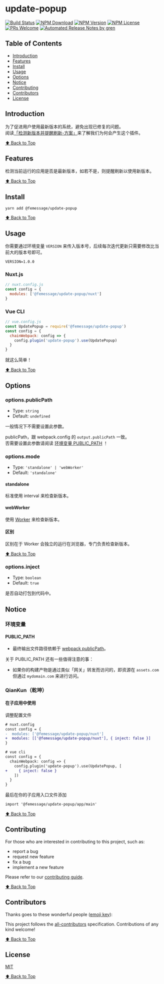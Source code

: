 # update-popup

[![Build Status](https://badgen.net/travis/FEMessage/update-popup/master)](https://travis-ci.com/FEMessage/update-popup)
[![NPM Download](https://badgen.net/npm/dm/@femessage/update-popup)](https://www.npmjs.com/package/@femessage/update-popup)
[![NPM Version](https://badge.fury.io/js/%40femessage%2Fupdate-popup.svg)](https://www.npmjs.com/package/@femessage/update-popup)
[![NPM License](https://badgen.net/npm/license/@femessage/update-popup)](https://github.com/FEMessage/update-popup/blob/master/LICENSE)
[![PRs Welcome](https://img.shields.io/badge/PRs-welcome-brightgreen.svg)](https://github.com/FEMessage/update-popup/pulls)
[![Automated Release Notes by gren](https://img.shields.io/badge/%F0%9F%A4%96-release%20notes-00B2EE.svg)](https://github-tools.github.io/github-release-notes/)

## Table of Contents

- [Introduction](#introduction)
- [Features](#features)
- [Install](#install)
- [Usage](#usage)
- [Options](#options)
- [Notice](#notice)
- [Contributing](#contributing)
- [Contributors](#contributors)
- [License](#license)

## Introduction

为了促进用户使用最新版本的系统，避免出现已修复的问题。  
阅读[「检测新版本并提醒刷新-方案」](https://deepexi.yuque.com/docs/share/a9d2b329-79bd-4728-a660-c3a6a0550b59)来了解我们为何会产生这个插件。

[⬆ Back to Top](#table-of-contents)

## Features

检测当前运行的应用是否是最新版本，如若不是，则提醒刷新以使用新版本。

[⬆ Back to Top](#table-of-contents)

## Install

```console
yarn add @femessage/update-popup
```

[⬆ Back to Top](#table-of-contents)

## Usage

你需要通过环境变量 `VERSION` 来传入版本号，后续每次迭代更新只需要修改比当前大的版本号即可。

```env
VERSION=1.0.0
```

### Nuxt.js

```js
// nuxt.config.js
const config = {
  modules: ['@femessage/update-popup/nuxt']
}
```

### Vue CLI

```js
// vue.config.js
const UpdatePopup = require('@femessage/update-popup')
const config = {
  chainWebpack: config => {
    config.plugin('update-popup').use(UpdatePopup)
  }
}
```

就这么简单！

[⬆ Back to Top](#table-of-contents)

## Options

### options.publicPath

- Type: `string`
- Default: `undefined`

一般情况下不需要设置此参数。

publicPath，跟 webpack.config 的 `output.publicPath` 一致。  
否需要设置此参数请阅读 [环境变量 PUBLIC_PATH](#publicpath) ！

### options.mode

- Type: `'standalone' | 'webWorker'`
- Default: `'standalone'`

#### standalone

标准使用 interval 来检查新版本。

#### webWorker

使用 [Worker](https://developer.mozilla.org/zh-CN/docs/Web/API/Worker/Worker) 来检查新版本。

#### 区别

区别在于 Worker 会独立的运行在浏览器，专门负责检查新版本。

[⬆ Back to Top](#table-of-contents)

### options.inject

- Type: `boolean`
- Default: `true`

是否自动打包到代码中。

## Notice

### 环境变量

#### PUBLIC_PATH

- 最终输出文件路径依赖于 [webpack publicPath](https://webpack.docschina.org/configuration/output/#outputpublicpath)。

关于 PUBLIC_PATH 还有一些值得注意的事：

- 如果你的构建产物是通过类似「网关」转发而访问的，即资源在 `assets.com` 但通过 `mydomain.com` 来进行访问。

### QianKun（乾坤）

#### 在子应用中使用

调整配置文件

```diff
# nuxt.config
const config = {
-  modules: ['@femessage/update-popup/nuxt']
+  modules: [['@femessage/update-popup/nuxt'], { inject: false }]
}

# vue cli
const config = {
  chainWebpack: config => {
    config.plugin('update-popup').use(UpdatePopup, [
+     { inject: false }
    ])
  }
}
```

最后在你的子应用入口文件添加

```diff
import '@femessage/update-popup/app/main'
```

[⬆ Back to Top](#table-of-contents)

## Contributing

For those who are interested in contributing to this project, such as:

- report a bug
- request new feature
- fix a bug
- implement a new feature

Please refer to our [contributing guide](https://github.com/FEMessage/.github/blob/master/CONTRIBUTING.md).

[⬆ Back to Top](#table-of-contents)

## Contributors

Thanks goes to these wonderful people ([emoji key](https://allcontributors.org/docs/en/emoji-key)):

<!-- ALL-CONTRIBUTORS-LIST:START - Do not remove or modify this section -->
<!-- prettier-ignore -->
<!-- ALL-CONTRIBUTORS-LIST:END -->

This project follows the [all-contributors](https://github.com/all-contributors/all-contributors) specification. Contributions of any kind welcome!

[⬆ Back to Top](#table-of-contents)

## License

[MIT](./LICENSE)

[⬆ Back to Top](#table-of-contents)
